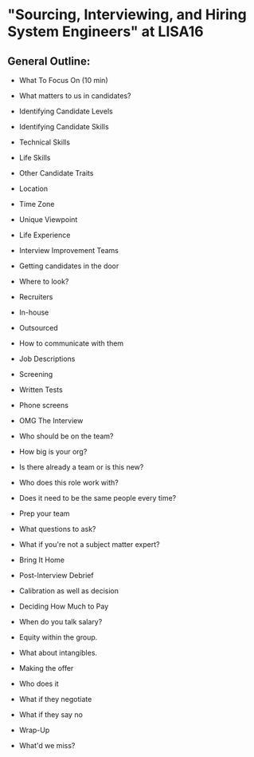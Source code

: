 # "Sourcing, Interviewing, and Hiring System Engineers" at LISA16

## General Outline: 

* What To Focus On (10 min)

* What matters to us in candidates?
 * Identifying Candidate Levels
 * Identifying Candidate Skills
  * Technical Skills
  * Life Skills
 * Other Candidate Traits
  * Location
  * Time Zone
  * Unique Viewpoint
  * Life Experience
 * Interview Improvement Teams

* Getting candidates in the door
 * Where to look?
 * Recruiters
  * In-house
  * Outsourced
  * How to communicate with them
 * Job Descriptions
 * Screening
  * Written Tests
  * Phone screens

* OMG The Interview
 * Who should be on the team?
  * How big is your org?
  * Is there already a team or is this new?
  * Who does this role work with?
  * Does it need to be the same people every time?
 * Prep your team
 * What questions to ask?
 * What if you're not a subject matter expert?

* Bring It Home
 * Post-Interview Debrief
  * Calibration as well as decision
 * Deciding How Much to Pay
  * When do you talk salary?
  * Equity within the group.
  * What about intangibles.
 * Making the offer
  * Who does it
  * What if they negotiate
  * What if they say no

* Wrap-Up
 * What'd we miss?
